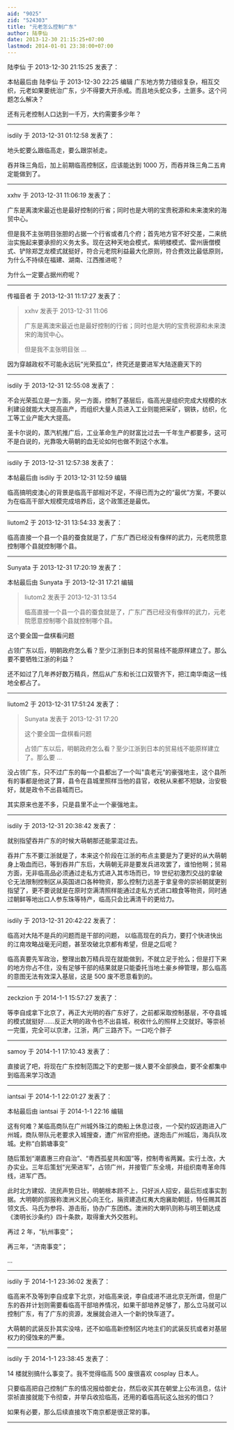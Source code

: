 ```yaml
---
aid: "9025"
zid: "524303"
title: "元老怎么控制广东"
author: 陆李仙
date: 2013-12-30 21:15:25+07:00
lastmod: 2014-01-01 23:38:00+07:00
---
```


陆李仙 于 2013-12-30 21:15:25 发表了：

本帖最后由 陆李仙 于 2013-12-30 22:25 编辑 广东地方势力错综复杂，相互交织，元老如果要统治广东，少不得要大开杀戒。而且地头蛇众多，土匪多。这个问题怎么解决？

还有元老控制人口达到一千万，大约需要多少年？

---

isdily 于 2013-12-31 01:12:58 发表了：

地头蛇要么跟临高走，要么跟崇祯走。

吞并珠三角后，加上前期临高控制区，应该能达到 1000 万，而吞并珠三角二五肯定能做到了。

---

xxhv 于 2013-12-31 11:06:19 发表了：

广东是离澳宋最近也是最好控制的行省；同时也是大明的宝贵税源和未来澳宋的海贸中心。

但是我不主张明目张胆的占据一个行省或者几个府；首先地方官不好交差，二来统治实施起来要承担的义务太多。现在这种天地会模式，紫明楼模式、雷州唐僧模式、铲除郑芝龙模式就挺好，符合元老院利益最大化原则，符合费效比最低原则，为什么不持续在福建、湖南、江西推进呢？

为什么一定要占据州府呢？

---

传福音者 于 2013-12-31 11:17:27 发表了：

> xxhv 发表于 2013-12-31 11:06
>
> 广东是离澳宋最近也是最好控制的行省；同时也是大明的宝贵税源和未来澳宋的海贸中心。
>
> 但是我不主张明目张 ...

因为穿越政权不可能永远玩“光荣孤立”，终究还是要进军大陆逐鹿天下的

---

isdily 于 2013-12-31 12:55:08 发表了：

不会光荣孤立是一方面，另一方面，控制了基层后，临高光是组织完成大规模的水利建设就能大大提高亩产，而组织大量人员进入工业则能把采矿，钢铁，纺织，化工等工业产能大大提高。

圣卡尔说的，蒸汽机推广后，工业革命生产的财富比过去一千年生产都要多，这可不是白说的，光靠吸大萌朝的血无论如何也做不到这个水准。

---

isdily 于 2013-12-31 12:57:38 发表了：

本帖最后由 isdily 于 2013-12-31 12:59 编辑

临高搞明皮澳心的背景是临高干部相对不足，不得已而为之的“最优”方案，不要以为在临高干部大规模完成培养后，这个政策还是最优。

---

liutom2 于 2013-12-31 13:54:33 发表了：

临高直接一个县一个县的蚕食就是了，广东广西已经没有像样的武力，元老院愿意控制哪个县就控制哪个县。

---

Sunyata 于 2013-12-31 17:20:19 发表了：

本帖最后由 Sunyata 于 2013-12-31 17:21 编辑

> liutom2 发表于 2013-12-31 13:54
>
> 临高直接一个县一个县的蚕食就是了，广东广西已经没有像样的武力，元老院愿意控制哪个县就控制哪个县。

这个要全国一盘棋看问题

占领广东以后，明朝政府怎么看？至少江浙到日本的贸易线不能原样建立了。那么要不要牺牲江浙的利益？

还不如过了几年养好数万精兵，然后从广东和长江口双管齐下，把江南华南这一线地全都占了。

---

liutom2 于 2013-12-31 17:51:24 发表了：

> Sunyata 发表于 2013-12-31 17:20
>
> 这个要全国一盘棋看问题
>
> 占领广东以后，明朝政府怎么看？至少江浙到日本的贸易线不能原样建立了。那么要 ...

没占领广东，只不过广东的每一个县都出了一个叫"袁老元“的豪强地主，这个县所有的事都是他说了算，县令在县城里照样当他的县官，收税从来都不短缺，治安极好，就是政令不出县城而已。

其实原来也差不多，只是县里不止一个豪强地主。

---

isdily 于 2013-12-31 20:38:42 发表了：

就别指望吞并广东的时候大萌朝那还能蒙混过去。

吞并广东不要江浙就是了，本来这个阶段在江浙的布点主要是为了更好的从大萌朝身上吸血而已，等到吞并广东后，大萌朝无非是要发兵进攻罢了，谁怕他啊；贸易方面，无非临高品必须通过走私方式进入其市场而已，19 世纪初激烈交战的拿破仑无法限制控制区从英国进口各种物资，那么控制力远差于拿皇帝的崇祯朝就更别指望了，更不要说就是在原时空满清照样能通过走私方式进口粮食等物资，同时通过朝鲜等地出口人参东珠等特产，临高只会比满清干的更给力。

---

isdily 于 2013-12-31 20:42:22 发表了：

临高对大陆不是兵的问题而是干部的问题， 以临高现在的兵力，要打个快进快出的江南攻略战毫无问题，甚至攻破北京都有希望，但是之后呢？

临高真要先军政治，整理出数万精兵现在就能做到，不就立足于抢么；但是打下来的地方你占不住，没有足够干部的结果就是只能委托当地土豪乡绅管理，那么临高的意图无法有效深入基层，这是 500 废不愿意看到的。

---

zeckzion 于 2014-1-1 15:57:27 发表了：

等李自成拿下北京了，再正大光明的吞广东好了，之前都采取控制基层，不夺县城的模式就挺好……反正大明的政令也不出县城，税收什么的照样上交就好。等崇祯一完蛋，完全可以京津，江浙，两广三路齐下。一口吃个胖子

---

samoy 于 2014-1-1 17:10:43 发表了：

直接说了吧，将现在广东控制范围之下的吏那一拨人要不全部换血，要不全都集中到临高来学习改造

---

iantsai 于 2014-1-1 22:01:27 发表了：

本帖最后由 iantsai 于 2014-1-1 22:16 编辑

这有何难？某临高商队在广州城外珠江的商船上休息过夜，一个契约奴逃跑进入广州城，商队带队元老要求入城搜查，遭广州官府拒绝。遂炮击广州城后，海兵队攻城。史称“白鹅塘事变”

随后策划“潮嘉惠三府自治”、“粤西孤星共和国”等，控制粤省两翼。实行土改，大办实业。三年后策划“光荣进军”，占领广州，并接管广东全境，并组织南粤革命阵线，进军广西。

此时北方建奴、流民声势日壮，明朝根本顾不上，只好派人招安，最后形成事实割据。大明朝的邸报称澳洲义民心向王化，捐资建造红夷大炮襄助朝廷，特任赐其首领文氏、马氏为参将、游击衔，协办广东团练。澳洲的大喇叭则称与明王朝达成《澳明长沙条约》四十条款，取得重大外交胜利。

再过 2 年，“杭州事变”；

再三年，“济南事变”；

...

---

isdily 于 2014-1-1 23:36:02 发表了：

临高来不及等到李自成拿下北京，对临高来说，李自成进不进北京无所谓，但是广东的吞并计划则需要看临高干部培养情况，如果干部培养足够了，那么立马就可以控制广东，有了广东的资源，发展就会进入一个新的快车道了。

大萌朝的武装反扑其实没啥，还不如临高新控制区内地主们的武装反抗或者对基层权力的侵蚀来的严重。

---

isdily 于 2014-1-1 23:38:45 发表了：

14 楼就别搞什么事变了。我不觉得临高 500 废很喜欢 cosplay 日本人。

只要临高把自己控制广东的情况报给御史台，然后收买其在朝堂上公布消息，估计崇祯直接就能下令彻查，并举兵收拾临高，还用的着临高玩这么拙劣的借口？

如果有必要，那么后续直接攻下南京都是很正常的事。

---
